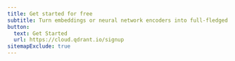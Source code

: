 ```yaml
---
title: Get started for free
subtitle: Turn embeddings or neural network encoders into full-fledged applications for matching, searching, recommending, and more.
button:
  text: Get Started
  url: https://cloud.qdrant.io/signup
sitemapExclude: true
---
```

